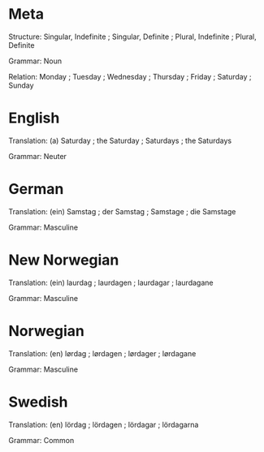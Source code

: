 Meta
====

Structure: Singular, Indefinite ; Singular, Definite ; Plural, Indefinite ; Plural, Definite

Grammar:   Noun

Relation:  Monday ; Tuesday ; Wednesday ; Thursday ; Friday ; Saturday ; Sunday



English
=======

Translation: (a) Saturday ; the Saturday ; Saturdays ; the Saturdays

Grammar:     Neuter



German
======

Translation: (ein) Samstag ; der Samstag ; Samstage ; die Samstage

Grammar:     Masculine



New Norwegian
=============

Translation: (ein) laurdag ; laurdagen ; laurdagar ; laurdagane

Grammar:     Masculine



Norwegian
=========

Translation: (en) lørdag ; lørdagen ; lørdager ; lørdagane

Grammar:     Masculine



Swedish
=======

Translation: (en) lördag ; lördagen ; lördagar ; lördagarna

Grammar:     Common
